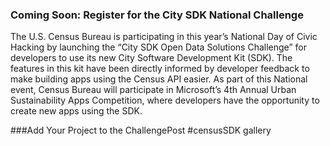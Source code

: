 
### Coming Soon: Register for the City SDK National Challenge
The U.S. Census Bureau is participating in this year’s National Day of Civic Hacking by launching the “City SDK Open Data Solutions Challenge” for developers to use its new City Software Development Kit (SDK). The features in this kit have been directly informed by developer feedback to make building apps using the Census API easier. As part of this National event, Census Bureau will participate in Microsoft’s  4th Annual Urban Sustainability Apps Competition, where developers have the opportunity to create new apps using the SDK.

###Add Your Project to the ChallengePost #censusSDK gallery
<a href="http://challengepost.com/software/built-with/censussdk">
